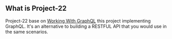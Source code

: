 ## What is Project-22

Project-22 base on
[Working With GraphQL](./../chapter-27-working-with-graphql)
this project implementing GraphQL. It's an alternative to building a RESTFUL API
that you would use in the same scenarios.
